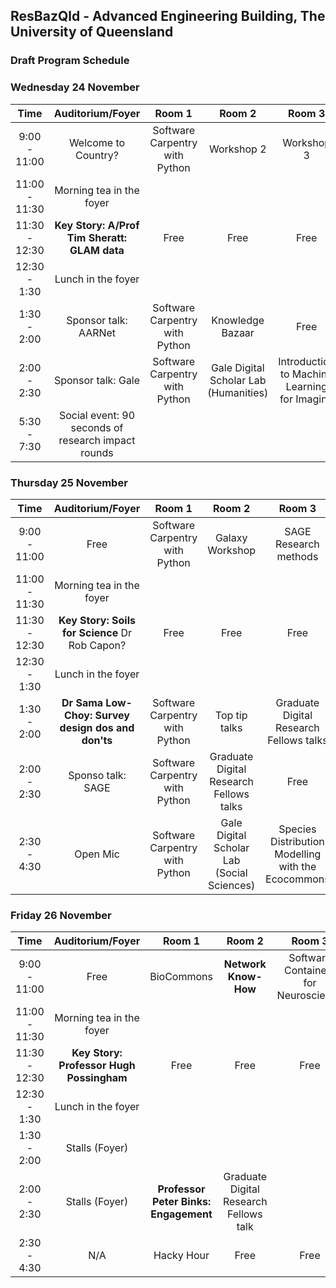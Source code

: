 ## ResBazQld - Advanced Engineering Building, The University of Queensland

### Draft Program Schedule

### Wednesday 24 November

| **Time** |  **Auditorium/Foyer** | **Room 1** | **Room 2**| **Room 3** | **Room 4** |
| :---: | :---: | :---: | :---:| :---: |:---: |
| 9:00 - 11:00 |  Welcome to Country? | Software Carpentry with Python | Workshop 2 | Workshop 3  | Workshop 4 |
| 11:00 - 11:30 |  Morning tea in the foyer |  |  |  |  |
| 11:30 - 12:30 | **Key Story: A/Prof Tim Sheratt: GLAM data** | Free | Free | Free  |Free |
| 12:30 - 1:30 |  Lunch in the foyer |  |  |  |  |
| 1:30 - 2:00 | Sponsor talk: AARNet  | Software Carpentry with Python |  Knowledge Bazaar | Free | Free |
| 2:00 - 2:30 | Sponsor talk: Gale | Software Carpentry with Python | Gale Digital Scholar Lab (Humanities) | Introduction to Machine Learning for Imaging | Free |
| 5:30 - 7:30 | Social event: 90 seconds of research impact rounds |  |  |  |  |

### Thursday 25 November

| **Time** |  **Auditorium/Foyer** | **Room 1** | **Room 2**| **Room 3** | **Room 4** |
| :---: | :---: | :---: | :---:| :---: |:---: |
| 9:00 - 11:00 |  Free | Software Carpentry with Python | Galaxy Workshop | SAGE Research methods | **Introduction to Jupyter Notebooks** |
| 11:00 - 11:30 |  Morning tea in the foyer |  |  |  |  |
| 11:30 - 12:30 | **Key Story: Soils for Science** Dr Rob Capon? | Free | Free | Free  |Free |
| 12:30 - 1:30 |  Lunch in the foyer |  |  |  |  |
| 1:30 - 2:00 |  **Dr Sama Low-Choy: Survey design dos and don'ts** | Software Carpentry with Python | Top tip talks | Graduate Digital Research Fellows talks | Free |
| 2:00 - 2:30 | Sponso talk: SAGE | Software Carpentry with Python | Graduate Digital Research Fellows talks | Free | Free |
| 2:30 - 4:30 |  Open Mic | Software Carpentry with Python | Gale Digital Scholar Lab (Social Sciences) | Species Distribution Modelling with the  Ecocommons | Free |

### Friday 26 November

| **Time** |  **Auditorium/Foyer** | **Room 1** | **Room 2**| **Room 3** | **Room 4** |
| :---: | :---: | :---: | :---:| :---: |:---: |
| 9:00 - 11:00 |  Free | BioCommons | **Network Know-How** | Software Containers for Neuroscience | Workshop 4 |
| 11:00 - 11:30 |  Morning tea in the foyer |  |  |  |  |
| 11:30 - 12:30 | **Key Story: Professor Hugh Possingham** | Free | Free | Free  | Free |
| 12:30 - 1:30 |  Lunch in the foyer |  |  |  |  |
| 1:30 - 2:00 | Stalls (Foyer) |  |  |  |  |  |
| 2:00 - 2:30 | Stalls (Foyer) |  **Professor Peter Binks: Engagement** | Graduate Digital Research Fellows talk | 
| 2:30 - 4:30 |  N/A | Hacky Hour | Free | Free | Free | Free |
